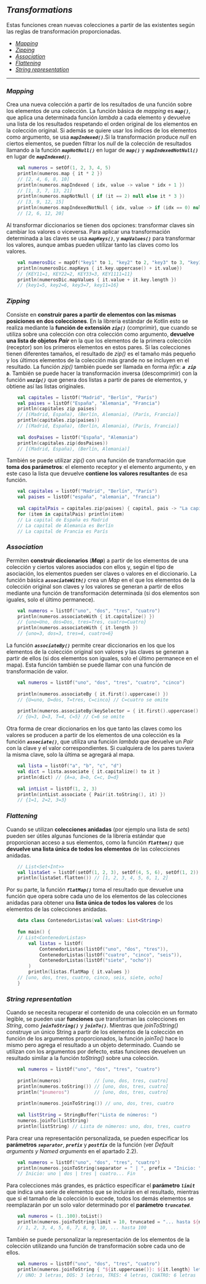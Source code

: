 ## *Transformations*
Estas funciones crean nuevas colecciones a partir de las existentes según las reglas de transformación proporcionadas.

- [*Mapping*](#mapping)
- [*Zipping*](#zipping)
- [*Association*](#association)
- [*Flattening*](#flattening)
- [*String representation*](#string-representation)

---

### *Mapping*
Crea una nueva colección a partir de los resultados de una función sobre los elementos de una colección. La función básica de *mapping* es ***``map()``***, que aplica una determinada función *lambda* a cada elemento y devuelve una lista de los resultados respetando el orden original de los elementos en la colección original. Si además se quiere usar los índices de los elementos como argumento, se usa ***``mapIndexed()``***.Si la transformación produce *null* en ciertos elementos, se pueden filtrar los *null* de la colección de resultados llamando a la función ***``mapNotNull()``*** en lugar de ***``map()``*** y ***``mapIndexedNotNull()``*** en lugar de ***``mapIndexed()``***.

```kotlin
    val numeros = setOf(1, 2, 3, 4, 5)
    println(numeros.map { it * 2 })
    // [2, 4, 6, 8, 10]
    println(numeros.mapIndexed { idx, value -> value * idx + 1 })
    // [1, 3, 7, 13, 21]
    println(numeros.mapNotNull { if (it == 2) null else it * 3 })
    // [3, 9, 12, 15]
    println(numeros.mapIndexedNotNull { idx, value -> if (idx == 0) null else value * idx })
    // [2, 6, 12, 20]
```

Al transformar diccionarios se tienen dos opciones: transformar claves sin cambiar los valores o viceversa. Para aplicar una transformación determinada a las claves se usa ***``mapKeys()``***, y ***``mapValues()``*** para transformar los valores, aunque ambas pueden utilizar tanto las claves como los valores.

```kotlin
    val numerosDic = mapOf("key1" to 1, "key2" to 2, "key3" to 3, "key11" to 11)
    println(numerosDic.mapKeys { it.key.uppercase() + it.value})
    // {KEY11=1, KEY22=2, KEY33=3, KEY1111=11}
    println(numerosDic.mapValues { it.value + it.key.length })
    // {key1=5, key2=6, key3=7, key11=16}
```

### *Zipping*
Consiste en **construir pares a partir de elementos con las mismas posiciones en dos colecciones**. En la librería estándar de Kotlin esto se realiza mediante la **función de extensión** ***``zip()``*** (comprimir), que cuando se utiliza sobre una colección con otra colección como argumento, **devuelve una lista de objetos** ***Pair*** en la que los elementos de la primera colección (receptor) son los primeros elementos en estos pares. Si las colecciones tienen diferentes tamaños, el resultado de *zip()* es el tamaño más pequeño y los últimos elementos de la colección más grande no se incluyen en el resultado. La función *zip()* también puede ser llamada en forma *infix*: ***``a zip b``***. También se puede hacer la transformación inversa (descomprimir) con la función ***``unzip()``*** que genera dos listas a partir de pares de elementos, y obtiene así las listas originales.

```kotlin
    val capitales = listOf("Madrid", "Berlín", "París")
    val paises = listOf("España", "Alemania", "Francia")
    println(capitales zip paises)  
    // [(Madrid, España), (Berlín, Alemania), (París, Francia)]
    println(capitales.zip(paises)) 
    // [(Madrid, España), (Berlín, Alemania), (París, Francia)]
    
    val dosPaises = listOf("España", "Alemania")
    println(capitales.zip(dosPaises)) 
    // [(Madrid, España), (Berlín, Alemania)]
```

También se puede utilizar *zip()* con una función de transformación que **toma dos parámetros**: el elemento receptor y el elemento argumento, y en este caso la lista que devuelve **contiene los valores resultantes** de esa función.

```kotlin
    val capitales = listOf("Madrid", "Berlín", "París")
    val paises = listOf("españa", "alemania", "francia")
    
    val capitalPais = capitales.zip(paises) { capital, pais -> "La capital de ${pais.capitalize()} es $capital" }
    for (item in capitalPais) println(item)
    // La capital de España es Madrid
    // La capital de Alemania es Berlín
    // La capital de Francia es París
```

### *Association*
Permiten **construir diccionarios** (***Map***) a partir de los elementos de una colección y ciertos valores asociados con ellos y, según el tipo de asociación, los elementos pueden ser claves o valores en el diccionario. La función básica ***``associateWith()``*** crea un *Map* en el que los elementos de la colección original son claves y los valores se generan a partir de ellos mediante una función de transformación determinada (si dos elementos son iguales, solo el último permanece).

```kotlin
    val numeros = listOf("uno", "dos", "tres", "cuatro")
    println(numeros.associateWith { it.capitalize() })
    // {uno=Uno, dos=Dos, tres=Tres, cuatro=Cuatro}
    println(numeros.associateWith { it.length })
    // {uno=3, dos=3, tres=4, cuatro=6}
```

La función ***`associateBy()`*** permite crear diccionarios en los que los elementos de la colección original son valores y las claves se generan a partir de ellos (si dos elementos son iguales, solo el último permanece en el mapa). Esta función también se puede llamar con una función de transformación de valor.

```kotlin
    val numeros = listOf("uno", "dos", "tres", "cuatro", "cinco")
    
    println(numeros.associateBy { it.first().uppercase() })
    // {U=uno, D=dos, T=tres, C=cinco} // C=cuatro se omite
    
    println(numeros.associateBy(keySelector = { it.first().uppercase() }, valueTransform = { it.length }))
    // {U=3, D=3, T=4, C=5} // C=6 se omite
```

Otra forma de crear diccionarios en los que tanto las claves como los valores se producen a partir de los elementos de una colección es la función ***``associate()``***, que utiliza una función *lambda* que devuelve un *Pair* con la clave y el valor correspondientes. Si cualquiera de los pares tuviera la misma clave, solo la última se agregará al mapa.

```kotlin
    val lista = listOf("a", "b", "c", "d")
    val dict = lista.associate { it.capitalize() to it }
    println(dict) // {A=a, B=b, C=c, D=d}
    
    val intList = listOf(1, 2, 3)
    println(intList.associate { Pair(it.toString(), it) })
    // {1=1, 2=2, 3=3}
```

### *Flattening*
Cuando se utilizan **colecciones anidadas** (por ejemplo una lista de *sets*) pueden ser útiles algunas funciones de la librería estándar que proporcionan acceso a sus elementos, como la función ***``flatten()``*** que **devuelve una lista única de todos los elementos** de las colecciones anidadas.

```kotlin
    // List<Set<Int>>
    val listaSet = listOf(setOf(1, 2, 3), setOf(4, 5, 6), setOf(1, 2))
    println(listaSet.flatten()) // [1, 2, 3, 4, 5, 6, 1, 2]
```

Por su parte, la función ***``flatMap()``*** toma el resultado que devuelve una función que opera sobre cada uno de los elementos de las colecciones anidadas para obtener una **lista única de todos los valores** de los elementos de las colecciones anidadas.

```kotlin
    data class ContenedorListas(val values: List<String>)
    
    fun main() {
    // List<ContenedorListas>
        val listas = listOf(
            ContenedorListas(listOf("uno", "dos", "tres")),
            ContenedorListas(listOf("cuatro", "cinco", "seis")),
            ContenedorListas(listOf("siete", "ocho"))
        )
        println(listas.flatMap { it.values })
    // [uno, dos, tres, cuatro, cinco, seis, siete, ocho]
    }
```

### *String representation*
Cuando se necesita recuperar el contenido de una colección en un formato legible, se pueden usar **funciones** que transforman las colecciones en *String*, como ***``joinToString()``*** y ***``joinTo()``***. Mientras que *joinToString()* construye un único String a partir de los elementos de la colección en función de los argumentos proporcionados, la función *joinTo()* hace lo mismo pero agrega el resultado a un objeto determinado. Cuando se utilizan con los argumentos por defecto, estas funciones devuelven un resultado similar a la función *toString()* sobre una colección.

```kotlin
    val numeros = listOf("uno", "dos", "tres", "cuatro")
    
    println(numeros)            // [uno, dos, tres, cuatro]
    println(numeros.toString()) // [uno, dos, tres, cuatro]
    println("$numeros")         // [uno, dos, tres, cuatro]
    
    println(numeros.joinToString()) // uno, dos, tres, cuatro
    
    val listString = StringBuffer("Lista de números: ")
    numeros.joinTo(listString)
    println(listString) // Lista de números: uno, dos, tres, cuatro
```

Para crear una representación personalizada, se pueden especificar los **parámetros** ***``separator``***, ***``prefix``*** y ***``postfix``*** de la función (ver *Default arguments y Named arguments* en el apartado 2.2).

```kotlin
    val numeros = listOf("uno", "dos", "tres", "cuatro")
    println(numeros.joinToString(separator = " | ", prefix = "Inicio: ", postfix = "... Fin"))
    // Inicio: uno | dos | tres | cuatro... Fin
```

Para colecciones más grandes, es práctico especificar el **parámetro** ***``limit``*** que indica una serie de elementos que se incluirán en el resultado, mientras que si el tamaño de la colección lo excede, todos los demás elementos se reemplazarán por un solo valor determinado por el **parámetro** ***``truncated``***.

```kotlin
    val numeros = (1..100).toList()
    println(numeros.joinToString(limit = 10, truncated = "... hasta ${numeros.last()}"))
    // 1, 2, 3, 4, 5, 6, 7, 8, 9, 10, ... hasta 100
```

También se puede personalizar la representación de los elementos de la colección utilizando una función de transformación sobre cada uno de ellos.

```kotlin
    val numeros = listOf("uno", "dos", "tres", "cuatro")
    println(numeros.joinToString { "${it.uppercase()}: ${it.length} letras" })
    // UNO: 3 letras, DOS: 3 letras, TRES: 4 letras, CUATRO: 6 letras
```
